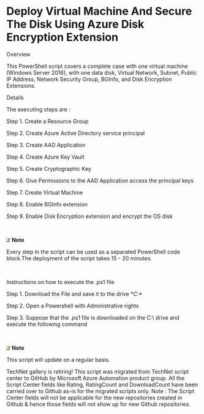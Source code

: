 ﻿Deploy Virtual Machine And Secure The Disk Using Azure Disk Encryption Extension
================================================================================

            
Overview

This PowerShell script covers a complete case with one virtual machine (Windows Server 2016), with one data disk, Virtual Network, Subnet, Public IP Address, Network Security Group, BGInfo, and Disk Encryption Extensions.

Details

The executing steps are :


Step 1. Create a Resource Group


Step 2. Create Azure Active Directory service principal


Step 3. Create AAD Application


Step 4. Create Azure Key Vault


Step 5. Create Cryptographic Key


Step 6. Give Permissions to the AAD Application access the principal keys


Step 7. Create Virtual Machine


Step 8. Enable BGInfo extension


Step 9. Enable Disk Encryption extension and encrypt the OS disk


 





![Image](https://github.com/azureautomation/deploy-virtual-machine-and-secure-the-disk-using-azure-disk-encryption-extension/raw/master/1731.Note.gif)
**Note** 


Every step in the script can be used as a separated PowerShell code block.The deployment of the script takes 15 - 20 minutes.




 

Instructions on how to execute the .ps1 file

Step 1. Download the File and save it to the drive
**C:\**


Step 2. Open a Powershell with Administrative rights 


Step 3. Suppose that the .ps1 file is downloaded on the C:\ drive and execute the following command 


 




![Image](https://github.com/azureautomation/deploy-virtual-machine-and-secure-the-disk-using-azure-disk-encryption-extension/raw/master/1731.Note.gif)
**Note** 


This script will update on a regular basis.




        
    
TechNet gallery is retiring! This script was migrated from TechNet script center to GitHub by Microsoft Azure Automation product group. All the Script Center fields like Rating, RatingCount and DownloadCount have been carried over to Github as-is for the migrated scripts only. Note : The Script Center fields will not be applicable for the new repositories created in Github & hence those fields will not show up for new Github repositories.
